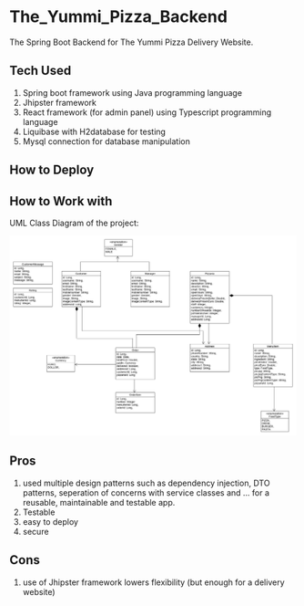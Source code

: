 # The_Yummi_Pizza_Backend
The Spring Boot Backend for The Yummi Pizza Delivery Website.

## Tech Used
1) Spring boot framework using Java programming language
2) Jhipster framework
3) React framework (for admin panel) using Typescript programming language
4) Liquibase with H2database for testing
5) Mysql connection for database manipulation

## How to Deploy

## How to Work with
UML Class Diagram of the project:

![UML Class_Diagram](umlclass.jpg?raw=true "UML Class Diagram")

## Pros
1) used multiple design patterns such as dependency injection, DTO patterns, seperation of concerns with service classes and ... for a reusable, maintainable and testable app.
2) Testable
3) easy to deploy
4) secure

## Cons
1) use of Jhipster framework lowers flexibility (but enough for a delivery website)
